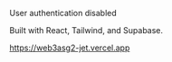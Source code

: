 User authentication disabled

Built with React, Tailwind, and Supabase.

https://web3asg2-jet.vercel.app
